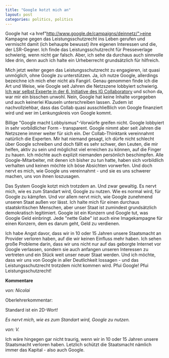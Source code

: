 ```yaml
---
title: "Google kotzt mich an"
layout: post
categories: politics, politics
---
```

Google hat <a href"http://www.google.de/campaigns/deinnetz/">eine Kampagne gegen das Leistungsschutzrecht</a> ins Leben gerufen und vermischt damit (ich behaupte bewusst) ihre eigenen Interessen und die, der LSR-Gegner. Ich finde das Leistungsschutzrecht für Presseverlage schwierig, wenn nicht gar falsch. Aber, ich sehe da durchaus auch sinnvolle Idee drin, denn auch ich halte ein Urheberrecht grundsätzlich für hilfreich.

Mich jetzt weiter gegen das Leistungsschutzrecht zu engagieren, ist quasi unmöglich, ohne Google zu unterstützen. Ja, ich nutze Google, allerdings bezeichne ich mich eher nicht als Fangirl. Genau genommen finde ich die Art und Weise, wie Google seit Jahren die Netzszene lobbyiert schwierig. <a Href="http://www.collaboratory.de/w/Expertengruppe_Innovation_im_digitalen_%C3%96kosystem">Ich war selbst Experte in der 6. Initiative des IG Collaboratory</a> und schon da, war mir ein bisschen unwohl. Nein, Google hat keine Inhalte vorgegeben und auch keinerlei Klauseln unterschreiben lassen. Zudem ist nachvollziehbar, dass das Collab quasi ausschließlich von Google finanziert wird und wer im Lenkungskreis von Google kommt.

Billige "Google macht Lobbyismus"-Vorwürfe greifen nicht. Google lobbyiert in sehr vorbildlicher Form - transparent. Google nimmt aber seit Jahren die Netzszene immer weiter für sich ein. Der Collab-Thinktank vereinnahmt natürlich die Experten. Mir hat niemand gesagt, ich dürfe nicht schlecht über Google schreiben und doch fällt es sehr schwer, den Leuten, die mir helfen, aktiv zu sein und möglichst viel erreichen zu können, auf die Finger zu hauen. Ich möchte auch explizit niemanden persönlich beschimpfen. Alle Google-Mitarbeiter, mit denen ich bisher zu tun hatte, haben sich vorbildlich verhalten und keinen möchte ich böse Absichten vorwerfen. Und doch nervt es mich, wie Google uns vereinnahmt - und sie es uns schwerer machen, uns von ihnen loszusagen.

Das System Google kotzt mich trotzdem an. Und zwar gewaltig. Es nervt mich, wie es zum Standart wird, Google zu nutzen. Wie es normal wird, für Google zu kämpfen. Und vor allem nervt mich, wie Google zunehmend unseren Staat außen vor lässt. Ich halte mich für einen durchaus staatskritischen Menschen, aber unser Staat ist zumindest grundsätzlich demokratisch legitimiert. Google ist ein Konzern und Google tut, was Google Geld einbringt. Jede "nette Gabe" ist auch eine Imagekampagne für einen Konzern, dem es darum geht, Geld zu verdienen.

Ich habe Angst davor, dass wir in 10 oder 15 Jahren unsere Staatsmacht an Provider verloren haben, auf die wir keinen Einfluss mehr haben. Ich sehen große Probleme darin, dass wir uns nicht nur auf das geborgte Internet vor Google verlassen, sondern sie auch anfangen unseren Interessen zu vertreten und ein Stück weit unser neuer Staat werden. Und ich möchte, dass wir uns von Google in aller Deutlichkeit lossagen - und das Leistungsschutzrecht trotzdem nicht kommen wird. Pfui Google! Pfui Leistungsschutzrecht!
		

__Kommentare__
			
_von: Nicolai_
			
Oberlehrerkommentar:

Standard ist ein 2D-Wort!

<cite>Es nervt mich, wie es zum Standart wird, Google zu nutzen.</cite>

			
_von: V._
			
Ich wäre hingegen gar nicht traurig, wenn wir in 10 oder 15 Jahren unsere Staatsmacht verloren haben. Letzlich schützt die Staatsmacht nämlich immer das Kapital - also auch Google.

